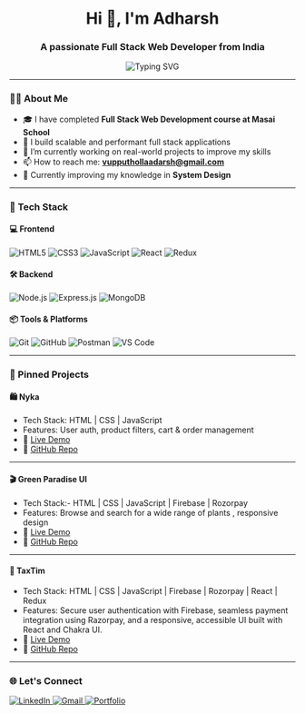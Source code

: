 <h1 align="center">Hi 👋, I'm Adharsh </h1>
<h3 align="center">A passionate Full Stack Web Developer from India</h3>

<p align="center">
  <img src="https://readme-typing-svg.herokuapp.com?font=Fira+Code&duration=2000&color=00F7FF&center=true&vCenter=true&lines=Full+Stack+Web+Developer;JavaScript+%7C+React+%7C+Node.js+%7C+MongoDB;Building+Projects+%26+Solving+Problems" alt="Typing SVG" />
</p>

---

### 🧑‍💻 About Me

- 🎓 I have completed **Full Stack Web Development course at Masai School**  
- 💼 I build scalable and performant full stack applications  
- 🔭 I’m currently working on real-world projects to improve my skills  
- 📫 How to reach me: **vupputhollaadarsh@gmail.com**  
- 🌱 Currently improving my knowledge in **System Design**

---

### 🚀 Tech Stack

#### 💻 Frontend
![HTML5](https://img.shields.io/badge/-HTML5-E34F26?style=flat&logo=html5&logoColor=white)
![CSS3](https://img.shields.io/badge/-CSS3-1572B6?style=flat&logo=css3)
![JavaScript](https://img.shields.io/badge/-JavaScript-F7DF1E?style=flat&logo=javascript&logoColor=black)
![React](https://img.shields.io/badge/-React-61DAFB?style=flat&logo=react)
![Redux](https://img.shields.io/badge/-Redux-764ABC?style=flat&logo=redux)

#### 🛠️ Backend
![Node.js](https://img.shields.io/badge/-Node.js-339933?style=flat&logo=node.js)
![Express.js](https://img.shields.io/badge/-Express.js-000000?style=flat&logo=express)
![MongoDB](https://img.shields.io/badge/-MongoDB-47A248?style=flat&logo=mongodb)


#### 📦 Tools & Platforms
![Git](https://img.shields.io/badge/-Git-F05032?style=flat&logo=git)
![GitHub](https://img.shields.io/badge/-GitHub-181717?style=flat&logo=github)
![Postman](https://img.shields.io/badge/-Postman-FF6C37?style=flat&logo=postman)
![VS Code](https://img.shields.io/badge/-VS%20Code-007ACC?style=flat&logo=visual-studio-code)

---

### 📌 Pinned Projects

#### 🛍️ **Nyka**
- Tech Stack:  HTML | CSS | JavaScript
- Features: User auth, product filters, cart & order management
- 🔗 [Live Demo](https://nykastore.netlify.app/)
- 🔗 [GitHub Repo](https://github.com/vupputholla-adarsh/Nyka_Store)

---

#### 🎬 **Green Paradise UI**
- Tech Stack:- HTML | CSS | JavaScript | Firebase | Rozorpay
- Features: Browse and search for a wide range of plants
, responsive design
- 🔗 [Live Demo](https://geenparadise.netlify.app/)
- 🔗 [GitHub Repo](https://github.com/vupputholla-adarsh/Green_Paradise)

---

#### 📅 **TaxTim**
- Tech Stack: HTML | CSS | JavaScript | Firebase | Rozorpay | React | Redux
- Features: Secure user authentication with Firebase, seamless payment integration using Razorpay, and a responsive, accessible UI built with React and Chakra UI.
- 🔗 [Live Demo](https://super-peony-e095c9.netlify.app/)
- 🔗 [GitHub Repo](https://github.com/vupputholla-adarsh/TaxTim)

---


### 🌐 Let's Connect

<p>
  <a href="www.linkedin.com/in/vupputholla-adarsh" target="_blank">
    <img alt="LinkedIn" src="https://img.shields.io/badge/-LinkedIn-blue?style=flat&logo=linkedi" />
  </a>
  <a href="vupputhollaaradarsh@gmail.com">
    <img alt="Gmail" src="https://img.shields.io/badge/-Gmail-D14836?style=flat&logo=gmail&logoColor=white" />
  </a>
  <a href="https://vupputholla-adharsh.github.io/" target="_blank">
    <img alt="Portfolio" src="https://img.shields.io/badge/-Portfolio-black?style=flat&logo=firefox&logoColor=white" />
  </a>
</p>
